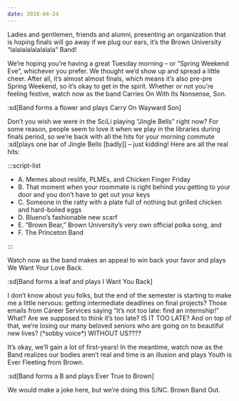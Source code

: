 ```yaml
---
date: 2018-04-24
---
```


Ladies and gentlemen, friends and alumni, presenting an organization that is hoping finals will go away if we plug our ears, it’s the Brown University “lalalalalalalalala” Band!

We’re hoping you’re having a great Tuesday morning – or “Spring Weekend Eve”, whichever you prefer. We thought we’d show up and spread a little cheer. After all, it’s almost almost finals, which means it’s also pre-pre Spring Weekend, so it’s okay to get in the spirit. Whether or not you’re feeling festive, watch now as the band Carries On With Its Nonsense, Son.

:sd[Band forms a flower and plays Carry On Wayward Son]

Don’t you wish we were in the SciLi playing “Jingle Bells” right now? For some reason, people seem to love it when we play in the libraries during finals period, so we’re back with all the hits for your morning commute :sd[plays one bar of Jingle Bells [badly]] – just kidding! Here are all the real hits:

:::script-list

- A. Memes about reslife, PLMEs, and Chicken Finger Friday
- B. That moment when your roommate is right behind you getting to your door and you don’t have to get out your keys
- C. Someone in the ratty with a plate full of nothing but grilled chicken and hard-boiled eggs
- D. Blueno’s fashionable new scarf
- E. “Brown Bear,” Brown University’s very own official polka song, and
- F. The Princeton Band

:::

Watch now as the band makes an appeal to win back your favor and plays We Want Your Love Back.

:sd[Band forms a leaf and plays I Want You Back]

I don’t know about you folks, but the end of the semester is starting to make me a little nervous: getting intermediate deadlines on final projects? Those emails from Career Services saying “it’s not too late: find an internship!” What? Are we supposed to think it’s too late? IS IT TOO LATE? And on top of that, we’re losing our many beloved seniors who are going on to beautiful new lives? (\*sobby voice\*) WITHOUT US????

It’s okay, we’ll gain a lot of first-years! In the meantime, watch now as the Band realizes our bodies aren’t real and time is an illusion and plays Youth is Ever Fleeting from Brown.

:sd[Band forms a B and plays Ever True to Brown]

We would make a joke here, but we’re doing this S/NC. Brown Band Out.
